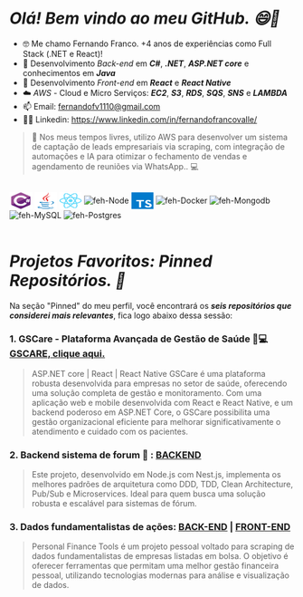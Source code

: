 # ***Olá! Bem vindo ao meu GitHub. 😄👋***
 <div>
 
- 🤓 Me chamo Fernando Franco. +4 anos de experiências como Full Stack (.NET e React)!
- 📠 Desenvolvimento _Back-end_ em ***C#***, ***.NET***, ***ASP.NET core*** e conhecimentos em ***Java***
- 🌱 Desenvolvimento _Front-end_ em ***React*** e ***React Native***
- ☁️ _AWS_ - Cloud e Micro Serviços: ***EC2***, ***S3***, ***RDS***, ***SQS***, ***SNS*** e ***LAMBDA***
- 📫 Email: fernandofv1110@gmail.com
- 🧑‍💼 Linkedin: https://www.linkedin.com/in/fernandofrancovalle/
> 🚀 Nos meus tempos livres, utilizo AWS para desenvolver um sistema de captação de leads empresariais via scraping, com integração de automações e IA para otimizar o fechamento de vendas e agendamento de reuniões via WhatsApp.. 💻
  <div style="display: inline_block"><br>
  <img align="center" alt="feh-CSS" height="30" width="40" src="https://raw.githubusercontent.com/devicons/devicon/master/icons/csharp/csharp-original.svg">
  <img align="center" alt="feh-HTML" height="30" width="40" src="https://raw.githubusercontent.com/devicons/devicon/master/icons/java/java-original.svg">
  <img align="center" alt="feh-React" height="30" width="40" src="https://raw.githubusercontent.com/devicons/devicon/master/icons/react/react-original.svg">
  <img align="center" left="30" align="center" alt="feh-Node" height="30" width="40" src="https://cdn.jsdelivr.net/gh/devicons/devicon/icons/nodejs/nodejs-original.svg" />
  <img align="center" alt="feh-Ts" height="30" width="40" src="https://raw.githubusercontent.com/devicons/devicon/master/icons/typescript/typescript-plain.svg">
  <img align="center" left="30" alt="feh-Docker" height="30" width="40" src="https://cdn.jsdelivr.net/gh/devicons/devicon/icons/docker/docker-original.svg" />
  <img align="center" left="30" alt="feh-Mongodb" height="30" width="40" src="https://cdn.jsdelivr.net/gh/devicons/devicon/icons/mongodb/mongodb-plain-wordmark.svg" />
  <img align="center" left="30" alt="feh-MySQL" height="30" width="40" src="https://cdn.jsdelivr.net/gh/devicons/devicon/icons/mysql/mysql-original-wordmark.svg" />
  <img align="center" left="30" alt="feh-Postgres" height="30" width="40" src="https://cdn.jsdelivr.net/gh/devicons/devicon/icons/postgresql/postgresql-original-wordmark.svg" />
</div>
   
  <!-- ##
<div> 
  <a href="https://www.linkedin.com/in/fernandofrancovalle/" target="_blank"><img src="https://img.shields.io/badge/-LinkedIn-%230077B5?style=for-the-badge&logo=linkedin&logoColor=white" target="_blank"></a> 
</div>-->
<br>
 
# ***Projetos Favoritos: Pinned Repositórios. 📌***

Na seção "Pinned" do meu perfil, você encontrará os ***seis repositórios que considerei mais relevantes***, fica logo abaixo dessa sessão:
 
### 1. GSCare - Plataforma Avançada de Gestão de Saúde 🏥💻 [GSCARE, clique aqui.](https://gscare.com.br/)
> ASP.NET core | React | React Native
GSCare é uma plataforma robusta desenvolvida para empresas no setor de saúde, oferecendo uma solução completa de gestão e monitoramento. Com uma aplicação web e mobile desenvolvida com React e React Native, e um backend poderoso em ASP.NET Core, o GSCare possibilita uma gestão organizacional eficiente para melhorar significativamente o atendimento e cuidado com os pacientes.

### 2. Backend sistema de forum 💬 : [BACKEND](https://github.com/feh-franc0/nest-clean)
> Este projeto, desenvolvido em Node.js com Nest.js, implementa os melhores padrões de arquitetura como DDD, TDD, Clean Architecture, Pub/Sub e Microservices. Ideal para quem busca uma solução robusta e escalável para sistemas de fórum.

### 3. Dados fundamentalistas de ações: [BACK-END](https://github.com/feh-franc0/Projeto-Pessoal-Backend-PersonalFinanceTools) | [FRONT-END](https://github.com/feh-franc0/Projeto-Pessoal-Frontend-PersonalFinanceTools)
> Personal Finance Tools é um projeto pessoal voltado para scraping de dados fundamentalistas de empresas listadas em bolsa. O objetivo é oferecer ferramentas que permitam uma melhor gestão financeira pessoal, utilizando tecnologias modernas para análise e visualização de dados.

 
   

